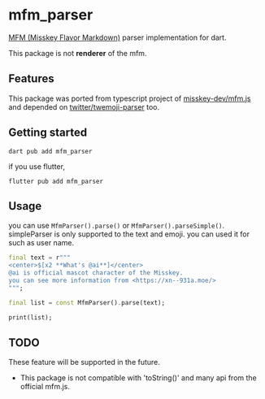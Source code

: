# mfm_parser

[MFM (Misskey Flavor Markdown)](https://misskey-hub.net/en/docs/features/mfm.html) parser implementation for dart.

This package is not **renderer** of the mfm.

## Features

This package was ported from typescript project of
[misskey-dev/mfm.js](https://github.com/misskey-dev/mfm.js/tree/develop) and
depended on [twitter/twemoji-parser](https://github.com/twitter/twemoji-parser/blob/master/src/lib/regex.js) too.

## Getting started

```
dart pub add mfm_parser
```

if you use flutter,

```
flutter pub add mfm_parser
```

## Usage

you can use `MfmParser().parse()` or `MfmParser().parseSimple()`.
simpleParser is only supported to the text and emoji. you can used it for such as user name.

```dart
final text = r"""
<center>$[x2 **What's @ai**]</center>
@ai is official mascot character of the Misskey.
you can see more information from <https://xn--931a.moe/>
""";

final list = const MfmParser().parse(text);

print(list);
```

## TODO

These feature will be supported in the future.

- This package is not compatible with 'toString()' and many api from the official mfm.js.